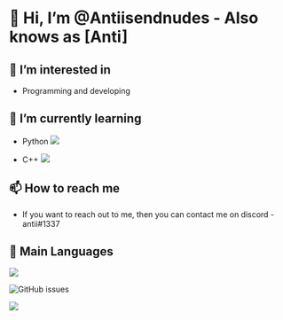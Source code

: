 # 👋 Hi, I’m @Antiisendnudes - Also knows as [Anti]

## 👀 I’m interested in
  - Programming and developing
    

## 🌱 I’m currently learning
  
  - Python <img src="https://img.icons8.com/color/48/000000/python.png">

  - C++ <img src="https://img.icons8.com/color/50/000000/c-plus-plus-logo.png"/>

## 📫 How to reach me
  - If you want to reach out to me, then you can contact me on discord - antii#1337
      
## 📙 Main Languages

<img src="https://img.icons8.com/color/48/000000/python.png">

![GitHub issues](https://img.shields.io/github/issues/Antiisendnudes/Ciqer-MultiTool?logo=VisualStudioCode)

<img src="https://github-readme-stats.vercel.app/api?username=Antiisendnudes&&show_icons=true&title_color=ffffff&icon_color=bb2acf&text_color=daf7dc&bg_color=151515">
